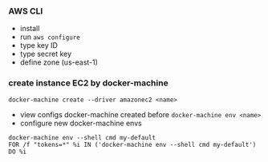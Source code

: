 ### AWS CLI
- install
- run `aws configure`
 - type key ID
 - type secret key
 - define zone (us-east-1)

### create instance EC2 by docker-machine
`docker-machine create --driver amazonec2 <name>`

- view configs docker-machine created before
`docker-machine env <name>`
- configure new docker-machine envs
```
docker-machine env --shell cmd my-default
FOR /f "tokens=*" %i IN ('docker-machine env --shell cmd my-default') DO %i
```

